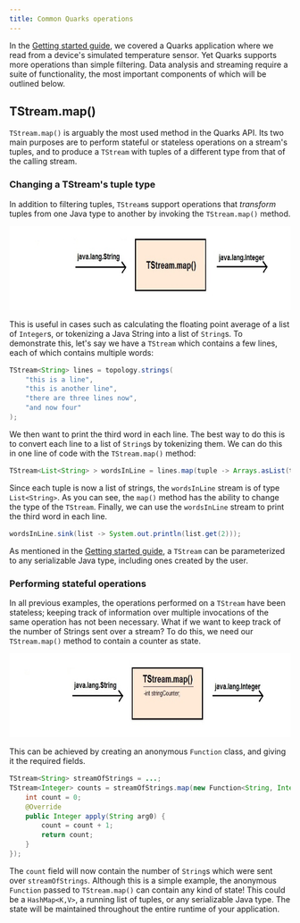 ```yaml
---
title: Common Quarks operations
---
```


In the [Getting started guide](quarks-getting-started), we covered a Quarks application where we read from a device's simulated temperature sensor. Yet Quarks supports more operations than simple filtering. Data analysis and streaming require a suite of functionality, the most important components of which will be outlined below.

## TStream.map()

`TStream.map()` is arguably the most used method in the Quarks API. Its two main purposes are to perform stateful or stateless operations on a stream's tuples, and to produce a `TStream` with tuples of a different type from that of the calling stream.

### Changing a TStream's tuple type

In addition to filtering tuples, `TStream`s support operations that *transform* tuples from one Java type to another by invoking the `TStream.map()` method.

<img src="images/Map_Type_Change.jpg" alt="Image of a type change" style="width:750px; height:150px;">

This is useful in cases such as calculating the floating point average of a list of `Integer`s, or tokenizing a Java String into a list of `String`s. To demonstrate this, let's say we have a `TStream` which contains a few lines, each of which contains multiple words:

```java
TStream<String> lines = topology.strings(
    "this is a line",
    "this is another line",
    "there are three lines now",
    "and now four"
);
```

We then want to print the third word in each line. The best way to do this is to convert each line to a list of `String`s by tokenizing them. We can do this in one line of code with the `TStream.map()` method:

```java
TStream<List<String> > wordsInLine = lines.map(tuple -> Arrays.asList(tuple.split(" ")));
```

Since each tuple is now a list of strings, the `wordsInLine` stream is of type `List<String>`. As you can see, the `map()` method has the ability to change the type of the `TStream`. Finally, we can use the `wordsInLine` stream to print the third word in each line.

```java
wordsInLine.sink(list -> System.out.println(list.get(2)));
```

As mentioned in the [Getting started guide](quarks-getting-started), a `TStream` can be parameterized to any serializable Java type, including ones created by the user.

### Performing stateful operations

In all previous examples, the operations performed on a `TStream` have been stateless; keeping track of information over multiple invocations of the same operation has not been necessary. What if we want to keep track of the number of Strings sent over a stream? To do this, we need our `TStream.map()` method to contain a counter as state.

<img src="images/Map_Stateful.jpg" alt="Image of a stateful operation" style="width:750px; height:150px;">

This can be achieved by creating an anonymous `Function` class, and giving it the required fields.

```java
TStream<String> streamOfStrings = ...;
TStream<Integer> counts = streamOfStrings.map(new Function<String, Integer>() {
    int count = 0;
    @Override
    public Integer apply(String arg0) {
        count = count + 1;
        return count;
    }
});
```

The `count` field will now contain the number of `String`s which were sent over `streamOfStrings`. Although this is a simple example, the anonymous `Function` passed to `TStream.map()` can contain any kind of state! This could be a `HashMap<K,V>`, a running list of tuples, or any serializable Java type. The state will be maintained throughout the entire runtime of your application.

